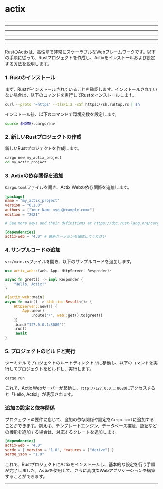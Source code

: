 ###
# actix
###

---

---

---

---

---

---

RustのActixは、高性能で非常にスケーラブルなWebフレームワークです。以下の手順に従って、Rustプロジェクトを作成し、Actixをインストールおよび設定する方法を説明します。

### 1. Rustのインストール

まず、Rustがインストールされていることを確認します。インストールされていない場合は、以下のコマンドを実行してRustをインストールします。

```bash
curl --proto '=https' --tlsv1.2 -sSf https://sh.rustup.rs | sh
```

インストール後、以下のコマンドで環境変数を設定します。

```bash
source $HOME/.cargo/env
```

### 2. 新しいRustプロジェクトの作成

新しいRustプロジェクトを作成します。

```bash
cargo new my_actix_project
cd my_actix_project
```

### 3. Actixの依存関係を追加

`Cargo.toml`ファイルを開き、Actix Webの依存関係を追加します。

```toml
[package]
name = "my_actix_project"
version = "0.1.0"
authors = ["Your Name <you@example.com>"]
edition = "2021"

# See more keys and their definitions at https://doc.rust-lang.org/cargo/reference/manifest.html

[dependencies]
actix-web = "4.0" # 最新バージョンを確認してください
```

### 4. サンプルコードの追加

`src/main.rs`ファイルを開き、以下のサンプルコードを追加します。

```rust
use actix_web::{web, App, HttpServer, Responder};

async fn greet() -> impl Responder {
    "Hello, Actix!"
}

#[actix_web::main]
async fn main() -> std::io::Result<()> {
    HttpServer::new(|| {
        App::new()
            .route("/", web::get().to(greet))
    })
    .bind("127.0.0.1:8080")?
    .run()
    .await
}
```

### 5. プロジェクトのビルドと実行

ターミナルでプロジェクトのルートディレクトリに移動し、以下のコマンドを実行してプロジェクトをビルドし、実行します。

```bash
cargo run
```

これで、Actix Webサーバーが起動し、`http://127.0.0.1:8080`にアクセスすると「Hello, Actix!」が表示されます。

### 追加の設定と依存関係

プロジェクトの要件に応じて、追加の依存関係や設定を`Cargo.toml`に追加することができます。例えば、テンプレートエンジン、データベース接続、認証などの機能を追加する場合は、対応するクレートを追加します。

```toml
[dependencies]
actix-web = "4.0"
serde = { version = "1.0", features = ["derive"] }
serde_json = "1.0"
```

これで、RustプロジェクトにActixをインストールし、基本的な設定を行う手順が完了しました。Actixを使用して、さらに高度なWebアプリケーションを構築することができます。

---
